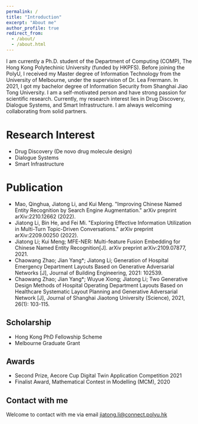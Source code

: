 ```yaml
---
permalink: /
title: "Introduction"
excerpt: "About me"
author_profile: true
redirect_from: 
  - /about/
  - /about.html
---
```


I am currently a Ph.D. student of the Department of Computing (COMP), The Hong Kong Polytechinic University (funded by HKPFS). Before joining the PolyU, I received my Master degree of Information Technology from the University of Melbourne, under the supervision of Dr. Lea Frermann. In 2021, I got my bachelor degree of Information Security from Shanghai Jiao Tong University. I am a self-motivated person and have strong passion for scientific research. Currently, my research interest lies in Drug Discovery, Dialogue Systems, and Smart Infrastructure. I am always welcoming collaborating from solid partners.

Research Interest
======
* Drug Discovery (De novo drug molecule design)
* Dialogue Systems
* Smart Infrastructure

Publication
======
* Mao, Qinghua, Jiatong Li, and Kui Meng. "Improving Chinese Named Entity Recognition by Search Engine Augmentation." arXiv preprint arXiv:2210.12662 (2022).
* Jiatong Li, Bin He, and Fei Mi. "Exploring Effective Information Utilization in Multi-Turn Topic-Driven Conversations." arXiv preprint arXiv:2209.00250 (2022).
* Jiatong Li; Kui Meng; MFE-NER: Multi-feature Fusion Embedding for Chinese Named Entity Recognition[J]. arXiv preprint arXiv:2109.07877, 2021.
* Chaowang Zhao; Jian Yang*; Jiatong Li; Generation of Hospital Emergency Department Layouts Based on Generative Adversarial Networks [J], Journal of Building Engineering, 2021: 102539.
* Chaowang Zhao; Jian Yang*; Wuyue Xiong; Jiatong Li; Two Generative Design Methods of Hospital Operating Department Layouts Based on Healthcare Systematic Layout Planning and Generative Adversarial Network [J], Journal of Shanghai Jiaotong University (Science), 2021, 26(1): 103-115.

Scholarship
------
* Hong Kong PhD Fellowship Scheme
* Melbourne Graduate Grant

Awards
------
* Second Prize, Aecore Cup Digital Twin Application Competition 2021
* Finalist Award, Mathematical Contest in Modelling (MCM), 2020



Contact with me
------
Welcome to contact with me via email
jiatong.li@connect.polyu.hk